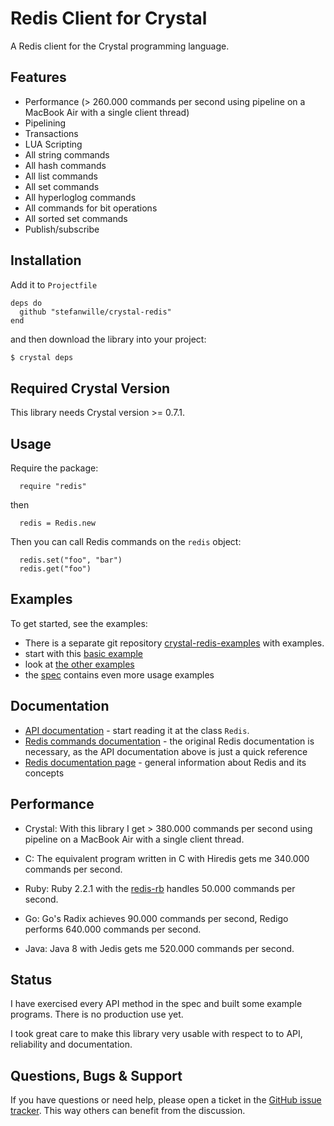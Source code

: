 Redis Client for Crystal
========================

A Redis client for the Crystal programming language.


## Features

* Performance (> 260.000 commands per second using pipeline on a MacBook Air with a single client thread)
* Pipelining
* Transactions
* LUA Scripting
* All string commands
* All hash commands
* All list commands
* All set commands
* All hyperloglog commands
* All commands for bit operations
* All sorted set commands
* Publish/subscribe


## Installation

Add it to `Projectfile`

```crystal
deps do
  github "stefanwille/crystal-redis"
end
```

and then download the library into your project:

```bash
$ crystal deps
```


## Required Crystal Version

This library needs Crystal version >= 0.7.1.


## Usage

Require the package:

```crystal
  require "redis"
```

then

```crystal
  redis = Redis.new
```

Then you can call Redis commands on the `redis` object:

```crystal
  redis.set("foo", "bar")
  redis.get("foo")
```

## Examples

To get started, see the examples:

* There is a separate git repository [crystal-redis-examples](https://github.com/stefanwille/crystal-redis-examples) with examples.
* start with this [basic example](https://github.com/stefanwille/crystal-redis-examples/blob/master/src/basic.cr)
* look at [the other examples](https://github.com/stefanwille/crystal-redis-examples/blob/master/src/)
* the [spec](https://github.com/stefanwille/crystal-redis/blob/master/spec/redis.cr) contains even more usage examples


## Documentation

* [API documentation](http://stefanwille.github.io/crystal-redis/doc/) -
start reading it at the class `Redis`.
* [Redis commands documentation](http://redis.io/commands) - the original Redis documentation is necessary, as the API documentation above is just a quick reference
* [Redis documentation page](http://redis.io/documentation) - general information about Redis and its concepts


## Performance

* Crystal: With this library I get > 380.000 commands per second using pipeline on a MacBook Air with a single client thread.

* C: The equivalent program written in C with Hiredis gets me 340.000 commands per second.

* Ruby: Ruby 2.2.1 with the [redis-rb](https://github.com/redis/redis-rb) handles 50.000 commands per second.

* Go: Go's Radix achieves 90.000 commands per second, Redigo performs 640.000 commands per second.

* Java: Java 8 with Jedis gets me 520.000 commands per second.


## Status

I have exercised every API method in the spec and built some example programs. There is no production use yet.

I took great care to make this library very usable with respect to to API, reliability and documentation.


## Questions, Bugs & Support

If you have questions or need help, please open a ticket in the [GitHub issue tracker](https://github.com/stefanwille/crystal-redis/issues). This way others can benefit from the discussion.
